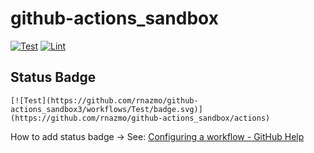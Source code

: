 # github-actions_sandbox

[![Test](https://github.com/rnazmo/github-actions_sandbox3/workflows/Test/badge.svg)](https://github.com/rnazmo/github-actions_sandbox/actions)
[![Lint](https://github.com/rnazmo/github-actions_sandbox3/workflows/Lint/badge.svg)](https://github.com/rnazmo/github-actions_sandbox/actions)

## Status Badge

`[![Test](https://github.com/rnazmo/github-actions_sandbox3/workflows/Test/badge.svg)](https://github.com/rnazmo/github-actions_sandbox/actions)`

How to add status badge -> See: [Configuring a workflow - GitHub Help](https://help.github.com/en/articles/configuring-a-workflow#adding-a-workflow-status-badge-to-your-repository)
